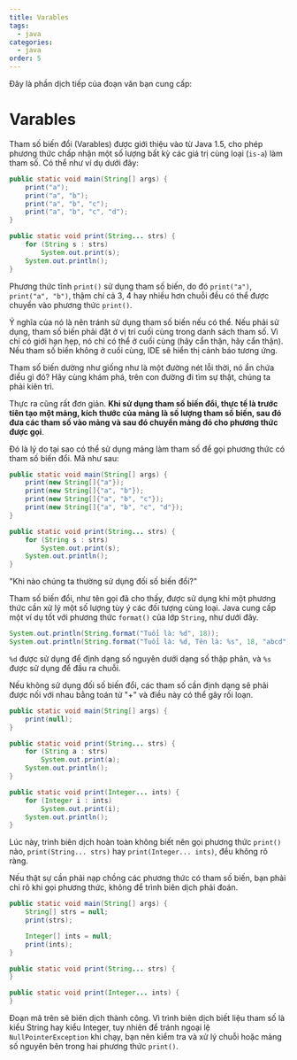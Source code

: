 ```yaml
---
title: Varables
tags:
  - java
categories:
  - java
order: 5
---
```

Đây là phần dịch tiếp của đoạn văn bạn cung cấp:

# Varables

Tham số biến đổi (Varables) được giới thiệu vào từ Java 1.5, cho phép phương thức chấp nhận một số lượng bất kỳ các giá trị cùng loại (`is-a`) làm tham số. Có thể như ví dụ dưới đây:

```java
public static void main(String[] args) {
    print("a");
    print("a", "b");
    print("a", "b", "c");
    print("a", "b", "c", "d");
}

public static void print(String... strs) {
    for (String s : strs)
        System.out.print(s);
    System.out.println();
}
```

Phương thức tĩnh `print()` sử dụng tham số biến, do đó `print("a")`, `print("a", "b")`, thậm chí cả 3, 4 hay nhiều hơn chuỗi đều có thể được chuyển vào phương thức `print()`.

Ý nghĩa của nó là nên tránh sử dụng tham số biến nếu có thể. Nếu phải sử dụng, tham số biến phải đặt ở vị trí cuối cùng trong danh sách tham số. Vì chỉ có giới hạn hẹp, nó chỉ có thể ở cuối cùng (hãy cẩn thận, hãy cẩn thận). Nếu tham số biến không ở cuối cùng, IDE sẽ hiển thị cảnh báo tương ứng.

Tham số biến dường như giống như là một đường nét lỗi thời, nó ẩn chứa điều gì đó? Hãy cùng khám phá, trên con đường đi tìm sự thật, chúng ta phải kiên trì.

Thực ra cũng rất đơn giản. **Khi sử dụng tham số biến đổi, thực tế là trước tiên tạo một mảng, kích thước của mảng là số lượng tham số biến, sau đó đưa các tham số vào mảng và sau đó chuyển mảng đó cho phương thức được gọi**.

Đó là lý do tại sao có thể sử dụng mảng làm tham số để gọi phương thức có tham số biến đổi. Mã như sau:

```java
public static void main(String[] args) {
    print(new String[]{"a"});
    print(new String[]{"a", "b"});
    print(new String[]{"a", "b", "c"});
    print(new String[]{"a", "b", "c", "d"});
}

public static void print(String... strs) {
    for (String s : strs)
        System.out.print(s);
    System.out.println();
}
```

"Khi nào chúng ta thường sử dụng đối số biến đổi?"

Tham số biến đổi, như tên gọi đã cho thấy, được sử dụng khi một phương thức cần xử lý một số lượng tùy ý các đối tượng cùng loại. Java cung cấp một ví dụ tốt với phương thức `format()` của lớp `String`, như dưới đây.

```java
System.out.println(String.format("Tuổi là: %d", 18));
System.out.println(String.format("Tuổi là: %d, Tên là: %s", 18, "abcd"));
```

`%d` được sử dụng để định dạng số nguyên dưới dạng số thập phân, và `%s` được sử dụng để đầu ra chuỗi.

Nếu không sử dụng đối số biến đổi, các tham số cần định dạng sẽ phải được nối với nhau bằng toán tử "+" và điều này có thể gây rối loạn.

```java
public static void main(String[] args) {
    print(null);
}

public static void print(String... strs) {
    for (String a : strs)
        System.out.print(a);
    System.out.println();
}

public static void print(Integer... ints) {
    for (Integer i : ints)
        System.out.print(i);
    System.out.println();
}
```

Lúc này, trình biên dịch hoàn toàn không biết nên gọi phương thức `print()` nào, `print(String... strs)` hay `print(Integer... ints)`, đều không rõ ràng.

Nếu thật sự cần phải nạp chồng các phương thức có tham số biến, bạn phải chỉ rõ khi gọi phương thức, không để trình biên dịch phải đoán.

```java
public static void main(String[] args) {
    String[] strs = null;
    print(strs);

    Integer[] ints = null;
    print(ints);
}

public static void print(String... strs) {
}

public static void print(Integer... ints) {
}
```

Đoạn mã trên sẽ biên dịch thành công. Vì trình biên dịch biết liệu tham số là kiểu String hay kiểu Integer, tuy nhiên để tránh ngoại lệ `NullPointerException` khi chạy, bạn nên kiểm tra và xử lý chuỗi hoặc mảng số nguyên bên trong hai phương thức `print()`.
